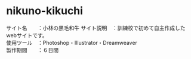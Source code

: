 # nikuno-kikuchi
サイト名　　：小林の黒毛和牛
サイト説明　：訓練校で初めて自主作成したwebサイトです。  
使用ツール　：Photoshop・Illustrator・Dreamweaver  
製作期間　　：６日間
